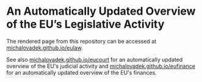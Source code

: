 # An Automatically Updated Overview of the EU’s Legislative Activity

The rendered page from this repository can be accessed at [michalovadek.github.io/eulaw](https://michalovadek.github.io/eulaw/).

See also [michalovadek.github.io/eucourt](https://michalovadek.github.io/eucourt/) for an automatically updated overview of the EU's judicial activity and [michalovadek.github.io/eufinance](https://michalovadek.github.io/eufinance/) for an automatically updated overview of the EU's finances.
